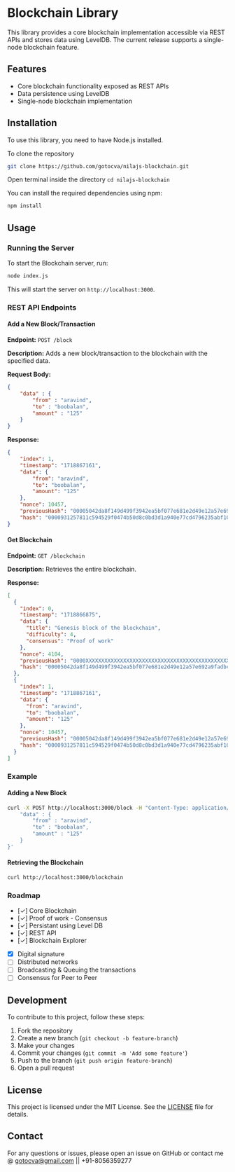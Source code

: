 # Blockchain Library

This library provides a core blockchain implementation accessible via REST APIs and stores data using LevelDB. The current release supports a single-node blockchain feature.

## Features

- Core blockchain functionality exposed as REST APIs
- Data persistence using LevelDB
- Single-node blockchain implementation

## Installation

To use this library, you need to have Node.js installed. 

To clone the repository 

```sh 
git clone https://github.com/gotocva/nilajs-blockchain.git
```

Open terminal inside the directory ```cd nilajs-blockchain```

You can install the required dependencies using npm:

```sh
npm install
```

## Usage

### Running the Server

To start the Blockchain server, run:

```sh
node index.js
```

This will start the server on `http://localhost:3000`.

### REST API Endpoints

#### Add a New Block/Transaction

**Endpoint:** `POST /block`

**Description:** Adds a new block/transaction to the blockchain with the specified data.

**Request Body:**

```json
{
    "data" : {
        "from" : "aravind",
        "to" : "boobalan",
        "amount" : "125"
    }
}
```

**Response:**

```json
{
    "index": 1,
    "timestamp": "1718867161",
    "data": {
        "from": "aravind",
        "to": "boobalan",
        "amount": "125"
    },
    "nonce": 10457,
    "previousHash": "00005042da8f149d499f3942ea5bf077e681e2d49e12a57e692a9fadbc99ec8f",
    "hash": "0000931257811c594529f0474b50d8c0bd3d1a940e77cd4796235abf10aa8df1"
}
```

#### Get Blockchain

**Endpoint:** `GET /blockchain`

**Description:** Retrieves the entire blockchain.

**Response:**

```json
[
  {
    "index": 0,
    "timestamp": "1718866875",
    "data": {
      "title": "Genesis block of the blockchain",
      "difficulty": 4,
      "consensus": "Proof of work"
    },
    "nonce": 4104,
    "previousHash": "0000XXXXXXXXXXXXXXXXXXXXXXXXXXXXXXXXXXXXXXXXXXXXXXXXXXXXXXXXXXXXX",
    "hash": "00005042da8f149d499f3942ea5bf077e681e2d49e12a57e692a9fadbc99ec8f"
  },
  {
    "index": 1,
    "timestamp": "1718867161",
    "data": {
      "from": "aravind",
      "to": "boobalan",
      "amount": "125"
    },
    "nonce": 10457,
    "previousHash": "00005042da8f149d499f3942ea5bf077e681e2d49e12a57e692a9fadbc99ec8f",
    "hash": "0000931257811c594529f0474b50d8c0bd3d1a940e77cd4796235abf10aa8df1"
  }
]
```

### Example

#### Adding a New Block

```sh
curl -X POST http://localhost:3000/block -H "Content-Type: application/json" -d '{
    "data" : {
        "from" : "aravind",
        "to" : "boobalan",
        "amount" : "125"
    }
}'
```

#### Retrieving the Blockchain

```sh
curl http://localhost:3000/blockchain
```

### Roadmap

- [&check;] Core Blockchain
- [&check;] Proof of work - Consensus
- [&check;] Persistant using Level DB
- [&check;] REST API
- [&check;] Blockchain Explorer
- [x] Digital signature 
- [ ] Distributed networks 
- [ ] Broadcasting & Queuing the transactions
- [ ] Consensus for Peer to Peer

## Development

To contribute to this project, follow these steps:

1. Fork the repository
2. Create a new branch (`git checkout -b feature-branch`)
3. Make your changes
4. Commit your changes (`git commit -m 'Add some feature'`)
5. Push to the branch (`git push origin feature-branch`)
6. Open a pull request

## License

This project is licensed under the MIT License. See the [LICENSE](LICENSE) file for details.

## Contact

For any questions or issues, please open an issue on GitHub or contact me @ gotocva@gmail.com || +91-8056359277